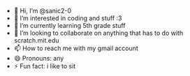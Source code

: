 - 👋 Hi, I’m @sanic2-0
- 👀 I’m interested in coding and stuff :3
- 🌱 I’m currently learning 5th grade stuff
- 💞️ I’m looking to collaborate on anything that has to do with scratch.mit.edu
- 📫 How to reach me with my gmail account
- 😄 Pronouns: any
- ⚡ Fun fact: i like to sit
